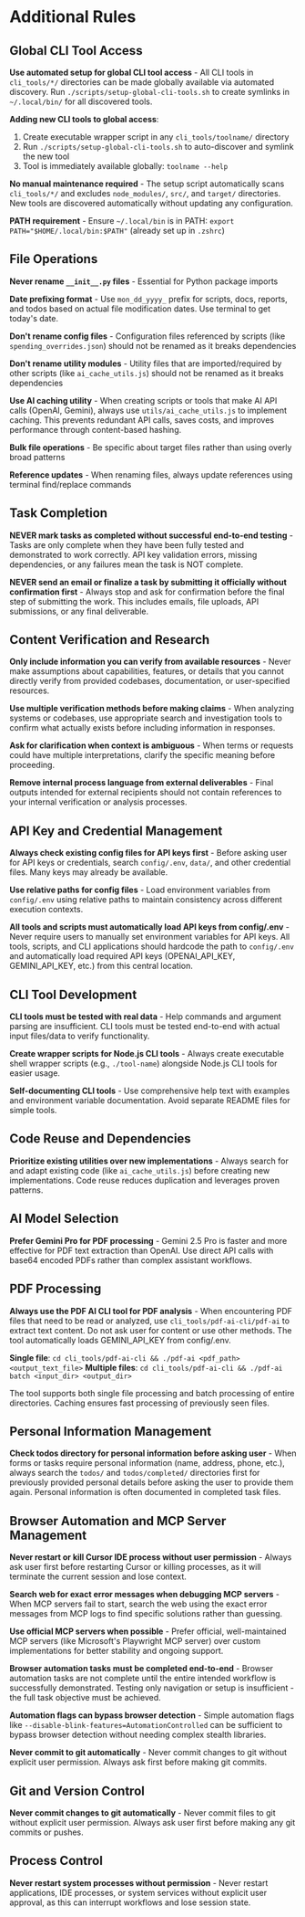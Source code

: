 # Additional Rules

## Global CLI Tool Access

**Use automated setup for global CLI tool access** - All CLI tools in `cli_tools/*/` directories can be made globally available via automated discovery. Run `./scripts/setup-global-cli-tools.sh` to create symlinks in `~/.local/bin/` for all discovered tools.

**Adding new CLI tools to global access**:
1. Create executable wrapper script in any `cli_tools/toolname/` directory
2. Run `./scripts/setup-global-cli-tools.sh` to auto-discover and symlink the new tool
3. Tool is immediately available globally: `toolname --help`

**No manual maintenance required** - The setup script automatically scans `cli_tools/*/` and excludes `node_modules/`, `src/`, and `target/` directories. New tools are discovered automatically without updating any configuration.

**PATH requirement** - Ensure `~/.local/bin` is in PATH: `export PATH="$HOME/.local/bin:$PATH"` (already set up in `.zshrc`)

## File Operations

**Never rename `__init__.py` files** - Essential for Python package imports

**Date prefixing format** - Use `mon_dd_yyyy_` prefix for scripts, docs, reports, and todos based on actual file modification dates. Use terminal to get today's date.

**Don't rename config files** - Configuration files referenced by scripts (like `spending_overrides.json`) should not be renamed as it breaks dependencies

**Don't rename utility modules** - Utility files that are imported/required by other scripts (like `ai_cache_utils.js`) should not be renamed as it breaks dependencies

**Use AI caching utility** - When creating scripts or tools that make AI API calls (OpenAI, Gemini), always use `utils/ai_cache_utils.js` to implement caching. This prevents redundant API calls, saves costs, and improves performance through content-based hashing.

**Bulk file operations** - Be specific about target files rather than using overly broad patterns

**Reference updates** - When renaming files, always update references using terminal find/replace commands

## Task Completion

**NEVER mark tasks as completed without successful end-to-end testing** - Tasks are only complete when they have been fully tested and demonstrated to work correctly. API key validation errors, missing dependencies, or any failures mean the task is NOT complete.

**NEVER send an email or finalize a task by submitting it officially without confirmation first** - Always stop and ask for confirmation before the final step of submitting the work. This includes emails, file uploads, API submissions, or any final deliverable.

## Content Verification and Research

**Only include information you can verify from available resources** - Never make assumptions about capabilities, features, or details that you cannot directly verify from provided codebases, documentation, or user-specified resources.

**Use multiple verification methods before making claims** - When analyzing systems or codebases, use appropriate search and investigation tools to confirm what actually exists before including information in responses.

**Ask for clarification when context is ambiguous** - When terms or requests could have multiple interpretations, clarify the specific meaning before proceeding.

**Remove internal process language from external deliverables** - Final outputs intended for external recipients should not contain references to your internal verification or analysis processes.

## API Key and Credential Management

**Always check existing config files for API keys first** - Before asking user for API keys or credentials, search `config/.env`, `data/`, and other credential files. Many keys may already be available.

**Use relative paths for config files** - Load environment variables from `config/.env` using relative paths to maintain consistency across different execution contexts.

**All tools and scripts must automatically load API keys from config/.env** - Never require users to manually set environment variables for API keys. All tools, scripts, and CLI applications should hardcode the path to `config/.env` and automatically load required API keys (OPENAI_API_KEY, GEMINI_API_KEY, etc.) from this central location.

## CLI Tool Development

**CLI tools must be tested with real data** - Help commands and argument parsing are insufficient. CLI tools must be tested end-to-end with actual input files/data to verify functionality.

**Create wrapper scripts for Node.js CLI tools** - Always create executable shell wrapper scripts (e.g., `./tool-name`) alongside Node.js CLI tools for easier usage.

**Self-documenting CLI tools** - Use comprehensive help text with examples and environment variable documentation. Avoid separate README files for simple tools.

## Code Reuse and Dependencies

**Prioritize existing utilities over new implementations** - Always search for and adapt existing code (like `ai_cache_utils.js`) before creating new implementations. Code reuse reduces duplication and leverages proven patterns.

## AI Model Selection

**Prefer Gemini Pro for PDF processing** - Gemini 2.5 Pro is faster and more effective for PDF text extraction than OpenAI. Use direct API calls with base64 encoded PDFs rather than complex assistant workflows.

## PDF Processing

**Always use the PDF AI CLI tool for PDF analysis** - When encountering PDF files that need to be read or analyzed, use `cli_tools/pdf-ai-cli/pdf-ai` to extract text content. Do not ask user for content or use other methods. The tool automatically loads GEMINI_API_KEY from config/.env.

**Single file**: `cd cli_tools/pdf-ai-cli && ./pdf-ai <pdf_path> <output_text_file>`
**Multiple files**: `cd cli_tools/pdf-ai-cli && ./pdf-ai batch <input_dir> <output_dir>`

The tool supports both single file processing and batch processing of entire directories. Caching ensures fast processing of previously seen files.

## Personal Information Management

**Check todos directory for personal information before asking user** - When forms or tasks require personal information (name, address, phone, etc.), always search the `todos/` and `todos/completed/` directories first for previously provided personal details before asking the user to provide them again. Personal information is often documented in completed task files.

## Browser Automation and MCP Server Management

**Never restart or kill Cursor IDE process without user permission** - Always ask user first before restarting Cursor or killing processes, as it will terminate the current session and lose context.

**Search web for exact error messages when debugging MCP servers** - When MCP servers fail to start, search the web using the exact error messages from MCP logs to find specific solutions rather than guessing.

**Use official MCP servers when possible** - Prefer official, well-maintained MCP servers (like Microsoft's Playwright MCP server) over custom implementations for better stability and ongoing support.

**Browser automation tasks must be completed end-to-end** - Browser automation tasks are not complete until the entire intended workflow is successfully demonstrated. Testing only navigation or setup is insufficient - the full task objective must be achieved.

**Automation flags can bypass browser detection** - Simple automation flags like `--disable-blink-features=AutomationControlled` can be sufficient to bypass browser detection without needing complex stealth libraries.

**Never commit to git automatically** - Never commit changes to git without explicit user permission. Always ask first before making git commits.

## Git and Version Control

**Never commit changes to git automatically** - Never commit files to git without explicit user permission. Always ask user first before making any git commits or pushes.

## Process Control

**Never restart system processes without permission** - Never restart applications, IDE processes, or system services without explicit user approval, as this can interrupt workflows and lose session state. 